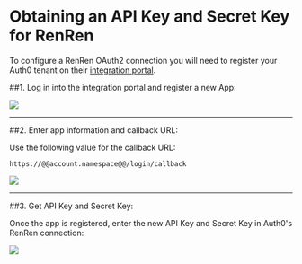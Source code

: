 # Obtaining an API Key and Secret Key for RenRen

To configure a RenRen OAuth2 connection you will need to register your Auth0 tenant on their [integration portal](http://app.renren.com/developers).

##1. Log in into the integration portal and register a new App:

![](@@env.MEDIA_URL@@/articles/renren-clientid/renren-register-1.png)

---

##2. Enter app information and callback URL:

Use the following value for the callback URL:

	https://@@account.namespace@@/login/callback

![](@@env.MEDIA_URL@@/articles/renren-clientid/renren-register-2.png)

---

##3. Get API Key and Secret Key:

Once the app is registered, enter the new API Key and Secret Key in Auth0's RenRen connection:

![](@@env.MEDIA_URL@@/articles/renren-clientid/renren-register-3.png)
